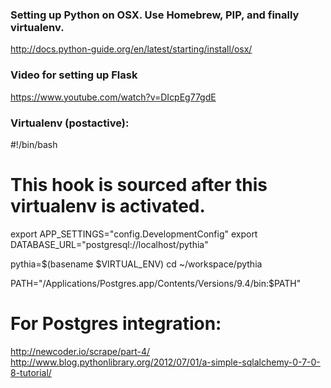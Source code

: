 ### Setting up Python on OSX. Use Homebrew, PIP, and finally virtualenv.

http://docs.python-guide.org/en/latest/starting/install/osx/

### Video for setting up Flask

https://www.youtube.com/watch?v=DIcpEg77gdE


### Virtualenv (postactive):

#!/bin/bash
# This hook is sourced after this virtualenv is activated.

export APP_SETTINGS="config.DevelopmentConfig"
export DATABASE_URL="postgresql://localhost/pythia"

pythia=$(basename $VIRTUAL_ENV)
cd ~/workspace/pythia

PATH="/Applications/Postgres.app/Contents/Versions/9.4/bin:$PATH"

# For Postgres integration:

http://newcoder.io/scrape/part-4/
http://www.blog.pythonlibrary.org/2012/07/01/a-simple-sqlalchemy-0-7-0-8-tutorial/